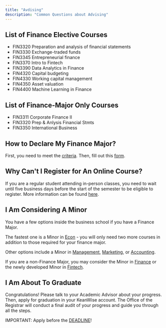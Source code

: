 ```yaml
---
title: "Avdising"
description: "Common Questions about Advising"
---
```


## List of Finance Elective Courses

- FIN3320 Preparation and analysis of financial statements
- FIN3330 Exchange-traded funds
- FIN3345 Entrepreneurial finance
- FIN3370 Intro to Fintech
- FIN3390 Data Analytics in Finance
- FIN4320 Capital budgeting
- FIN4330 Working capital management
- FIN4350 Asset valuation
- FIN4400 Machine Learning in Finance 

## List of Finance-Major Only Courses

- FIN3311 Corporate Finance II
- FIN3320 Prep & Anlysis Financial Stmts
- FIN3350 International Business

## How to Declare My Finance Major?

First, you need to meet the [criteria](https://kean.smartcatalogiq.com/en/2025-2026/undergraduate-catalog/colleges-programs-by-college/college-of-business-and-public-management/department-of-accounting-and-finance/finance/finance-b-s/). Then, fill out this [form](https://www.kean.edu/media/change-major-minor-form-2024). 

## Why Can't I Register for An Online Course?
If you are a regular student attending in-person classes, you need to wait until five business days before the start of the semester to be eligible to register. More information can be found [here](https://www.kean.edu/online/course-registration-and-getting-started).  

## I Am Considering A Minor

You have a few options inside the business school if you have a Finance Major.

The fastest one is a Minor in [Econ](https://kean.smartcatalogiq.com/en/2025-2026/undergraduate-catalog/colleges-programs-by-college/college-of-business-and-public-management/department-of-marketing-global-business-and-economics/economics/economics-minor/) - you will only need two more courses in addition to those required for your finance major.

Other options include a Minor in [Management](https://kean.smartcatalogiq.com/en/2025-2026/undergraduate-catalog/colleges-programs-by-college/college-of-business-and-public-management/department-of-management/management/management-minor/), [Marketing](https://kean.smartcatalogiq.com/en/2025-2026/undergraduate-catalog/colleges-programs-by-college/college-of-business-and-public-management/department-of-marketing-global-business-and-economics/marketing/marketing-minor/), or [Accounting](https://kean.smartcatalogiq.com/en/2025-2026/undergraduate-catalog/colleges-programs-by-college/college-of-business-and-public-management/department-of-accounting-and-finance/accounting/accounting-minor/).

If you are a non-Finance Major, you may consider the Minor in [Finance](https://kean.smartcatalogiq.com/en/2025-2026/undergraduate-catalog/colleges-programs-by-college/college-of-business-and-public-management/department-of-accounting-and-finance/finance/finance-minor/) or the newly developed Minor in [Fintech](https://kean.smartcatalogiq.com/en/2025-2026/undergraduate-catalog/colleges-programs-by-college/college-of-business-and-public-management/department-of-accounting-and-finance/finance/fintech-minor/).

## I Am About To Graduate
Congratulations! Please talk to your Academic Advisor about your progress. Then, apply for graduation in your KeanWise account. The Office of the Registrar will conduct a final audit of your progress and guide you through all the steps. 

IMPORTANT: Apply before the [DEADLINE](https://www.kean.edu/offices/registrars-office/graduation-information)!